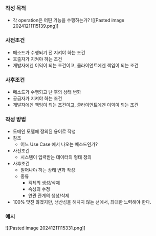 ### 작성 목적
- 각 operation은 어떤 기능을 수행하는가?
![[Pasted image 20241211115139.png]]
### 사전조건
- 메소드가 수행되기 전 지켜야 하는 조건
- 호출자가 지켜야 하는 조건
- 개발자에겐 이익이 되는 조건이고, 클라이언트에겐 책임이 되는 조건
### 사후조건
- 메소드가 수행되고 난 후의 상태 변화
- 공급자가 지켜야 하는 조건
- 개발자에겐 책임이 되는 조건이고, 클라이언트에겐 이익이 되는 조건

### 작성 방법
- 도메인 모델에 정의된 용어로 작성
- 참조
	- 어느 Use Case 에서 나오는 메소드인가?
- 사전조건
	- 시스템이 입력받는 데이터의 형태 정의
- 사후조건
	- 일어나야 하는 상태 변화 작성
	- 종류
		- 객체의 생성/삭제
		- 속성의 수정
		- 연관 관계의 생성/삭제
- 100% 맞진 않겠지만, 생산성을 해치지 않는 선에서, 최대한 노력해야 한다.
### 예시
![[Pasted image 20241211115331.png]]